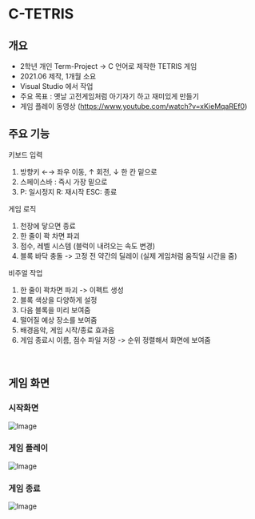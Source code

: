 # C-TETRIS


<div id="2"></div>

##  개요
- 2학년 개인 Term-Project -> C 언어로 제작한 TETRIS 게임 
- 2021.06 제작, 1개월 소요
- Visual Studio 에서 작업
- 주요 목표 : 옛날 고전게임처럼 아기자기 하고 재미있게 만들기 
- 게임 플레이 동영상 (https://www.youtube.com/watch?v=xKieMqaREf0)

##  주요 기능

키보드 입력
1. 방향키 ←→ 좌우 이동, ↑ 회전, ↓ 한 칸 밑으로
2. 스페이스바 : 즉시 가장 밑으로
3. P: 일시정지 R: 재시작 ESC: 종료

게임 로직
1. 천장에 닿으면 종료
2. 한 줄이 꽉 차면 파괴 
3. 점수, 레벨 시스템 (블럭이 내려오는 속도 변경)
4. 블록 바닥 충돌 -> 고정 전 약간의 딜레이 (실제 게임처럼 움직일 시간을 줌)

비주얼 작업
1. 한 줄이 꽉차면 파괴 -> 이펙트 생성
2. 블록 색상을 다양하게 설정
3. 다음 블록을 미리 보여줌
4. 떨어질 예상 장소를 보여줌
5. 배경음악, 게임 시작/종료 효과음
6. 게임 종료시 이름, 점수 파일 저장 -> 순위 정렬해서 화면에 보여줌
   
<br />

##  게임 화면

### 시작화면 
![Image](https://github.com/user-attachments/assets/b43c186d-3a8b-4f55-9825-f70341a21a13)

### 게임 플레이
![Image](https://github.com/user-attachments/assets/a2ef034c-3beb-4116-b84c-a01d81b02c22)

### 게임 종료
![Image](https://github.com/user-attachments/assets/fbec08d3-1554-45c5-b616-238afb3aa044)
